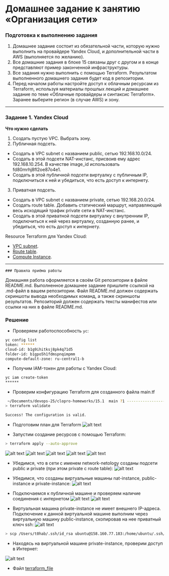 # Домашнее задание к занятию «Организация сети»

### Подготовка к выполнению задания

1. Домашнее задание состоит из обязательной части, которую нужно выполнить на провайдере Yandex Cloud, и дополнительной части в AWS (выполняется по желанию). 
2. Все домашние задания в блоке 15 связаны друг с другом и в конце представляют пример законченной инфраструктуры.  
3. Все задания нужно выполнить с помощью Terraform. Результатом выполненного домашнего задания будет код в репозитории. 
4. Перед началом работы настройте доступ к облачным ресурсам из Terraform, используя материалы прошлых лекций и домашнее задание по теме «Облачные провайдеры и синтаксис Terraform». Заранее выберите регион (в случае AWS) и зону.

---
### Задание 1. Yandex Cloud 

**Что нужно сделать**

1. Создать пустую VPC. Выбрать зону.
2. Публичная подсеть.

 - Создать в VPC subnet с названием public, сетью 192.168.10.0/24.
 - Создать в этой подсети NAT-инстанс, присвоив ему адрес 192.168.10.254. В качестве image_id использовать fd80mrhj8fl2oe87o4e1.
 - Создать в этой публичной подсети виртуалку с публичным IP, подключиться к ней и убедиться, что есть доступ к интернету.
3. Приватная подсеть.
 - Создать в VPC subnet с названием private, сетью 192.168.20.0/24.
 - Создать route table. Добавить статический маршрут, направляющий весь исходящий трафик private сети в NAT-инстанс.
 - Создать в этой приватной подсети виртуалку с внутренним IP, подключиться к ней через виртуалку, созданную ранее, и убедиться, что есть доступ к интернету.

Resource Terraform для Yandex Cloud:

- [VPC subnet](https://registry.terraform.io/providers/yandex-cloud/yandex/latest/docs/resources/vpc_subnet).
- [Route table](https://registry.terraform.io/providers/yandex-cloud/yandex/latest/docs/resources/vpc_route_table).
- [Compute Instance](https://registry.terraform.io/providers/yandex-cloud/yandex/latest/docs/resources/compute_instance).

---
    ### Правила приёма работы

Домашняя работа оформляется в своём Git репозитории в файле README.md. Выполненное домашнее задание пришлите ссылкой на .md-файл в вашем репозитории.
Файл README.md должен содержать скриншоты вывода необходимых команд, а также скриншоты результатов.
Репозиторий должен содержать тексты манифестов или ссылки на них в файле README.md.

### Решение 

* Проверяем работоспособность `yc`:

```bash
yc config list
token: ******
cloud-id: b1g9ihitksj8pk4q71d5
folder-id: b1gpo5h1fdmspnqimpmm
compute-default-zone: ru-central1-b
```

* Получим IAM-токен для работы с Yandex Cloud:

```bash
yc iam create-token
******
```

* Проверим конфигурацию Terraform для созданного файла main.tf
```bash
 ~/Documents/devops-25/clopro-homeworks/15.1  main ?1 ---------------------------------------------------------------------------------------- 18:48:18 
> terraform validate

Success! The configuration is valid.
```

* Подготовим план для Terraform
![alt text](image-1.png)

* Запустим создание ресурсов с помощью Terraform:
```bash
> terraform apply --auto-approve 
```
![alt text](image-2.png)
![alt text](image-3.png)
![alt text](image-4.png)
![alt text](image-10.png)
![alt text](image-11.png)

* Убедимся, что в сети с именем network-netology созданы подсети public и private (при этом private с route table):
![alt text](image-5.png) 

* Убедимся, что созданы виртуальные машины nat-instance, public-instance и private-instance:
![alt text](image-6.png)

* Подключаемся к публичной машине и проверяем наличие соединения с интернетом
![alt text](image-7.png)
![alt text](image-8.png)

* Виртуальная машина private-instance не имеет внешнего IP-адреса. Подключение к данной виртуальной машине выполним через виртуальную машину public-instance, скопировав на нее приватный ключ ssh:
![alt text](image-14.png)
```bash
> scp /Users/t0hab/.ssh/id_rsa ubuntu@158.160.77.183:/home/ubuntu/.ssh/id_rsa
```

* Находясь на виртуальной машине private-instance, проверим доступ в Интернет:

![alt text](image-15.png)

* Файл [terraform_file](for_netology.tf)